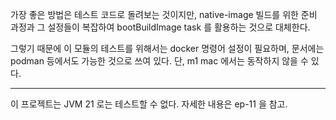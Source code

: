 가장 좋은 방법은 테스트 코드로 돌려보는 것이지만, native-image 빌드를 위한 준비 과정과 그 설정들이 복잡하여 bootBuildImage task 를 활용하는 것으로 대체한다.

그렇기 때문에 이 모듈의 테스트를 위해서는 docker 명령어 설정이 필요하며, 문서에는 podman 등에서도 가능한 것으로 쓰여 있다.
단, m1 mac 에서는 동작하지 않을 수 있다.

---
이 프로젝트는 JVM 21 로는 테스트할 수 없다.
자세한 내용은 ep-11 을 참고.
